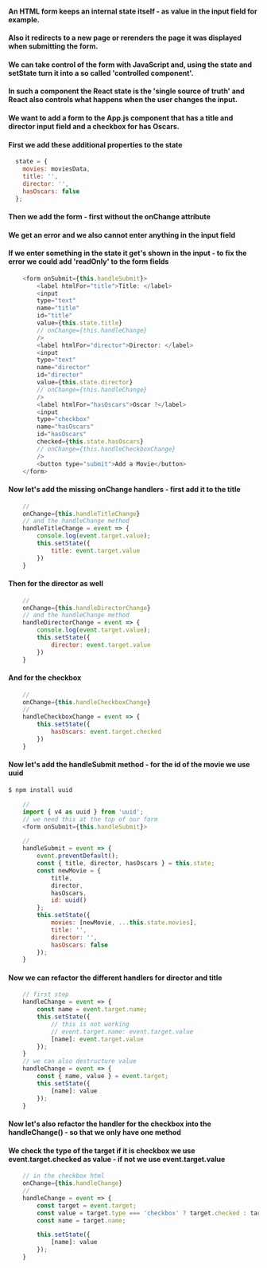 #### An HTML form keeps an internal state itself - as value in the input field for example. 
#### Also it redirects to a new page or rerenders the page it was displayed when submitting the form. 
#### We can take control of the form with JavaScript and, using the state and setState turn it into a so called 'controlled component'. 
#### In such a component the React state is the 'single source of truth' and React also controls what happens when the user changes the input.

#### We want to add a form to the App.js component that has a title and director input field and a checkbox for has Oscars.

#### First we add these additional properties to the state
```js
  state = {
    movies: moviesData,
    title: '',
    director: '',
    hasOscars: false
  };
```

#### Then we add the form - first without the onChange attribute 
#### We get an error and we also cannot enter anything in the input field 
#### If we enter something in the state it get's shown in the input - to fix the error we could add 'readOnly' to the form fields
```js
    <form onSubmit={this.handleSubmit}>
        <label htmlFor="title">Title: </label>
        <input
        type="text"
        name="title"
        id="title"
        value={this.state.title}
        // onChange={this.handleChange}
        />
        <label htmlFor="director">Director: </label>
        <input
        type="text"
        name="director"
        id="director"
        value={this.state.director}
        // onChange={this.handleChange}
        />
        <label htmlFor="hasOscars">Oscar ?</label>
        <input
        type="checkbox"
        name="hasOscars"
        id="hasOscars"
        checked={this.state.hasOscars}
        // onChange={this.handleCheckboxChange}
        />
        <button type="submit">Add a Movie</button>
    </form>
```

#### Now let's add the missing onChange handlers - first add it to the title

```js
    //
    onChange={this.handleTitleChange}
    // and the handleChange method
    handleTitleChange = event => {
        console.log(event.target.value);
        this.setState({
            title: event.target.value
        })
    }
```

#### Then for the director as well

```js
    //
    onChange={this.handleDirectorChange}
    // and the handleChange method
    handleDirectorChange = event => {
        console.log(event.target.value);
        this.setState({
            director: event.target.value
        })
    }
```

#### And for the checkbox

```js
    //
    onChange={this.handleCheckboxChange}
    // 
    handleCheckboxChange = event => {
        this.setState({
            hasOscars: event.target.checked
        })
    }
```

#### Now let's add the handleSubmit method - for the id of the movie we use uuid
```bash
$ npm install uuid
```

```js
    //
    import { v4 as uuid } from 'uuid';
    // we need this at the top of our form
    <form onSubmit={this.handleSubmit}>

    // 
    handleSubmit = event => {
        event.preventDefault();
        const { title, director, hasOscars } = this.state;
        const newMovie = {
            title,
            director,
            hasOscars,
            id: uuid()
        };
        this.setState({
            movies: [newMovie, ...this.state.movies],
            title: '',
            director: '',
            hasOscars: false
        });
    }
```

#### Now we can refactor the different handlers for director and title
```js
    // first step 
    handleChange = event => {
        const name = event.target.name;
        this.setState({
            // this is not working
            // event.target.name: event.target.value
            [name]: event.target.value
        });
    }
    // we can also destructure value 
    handleChange = event => {
        const { name, value } = event.target;
        this.setState({
            [name]: value
        });
    }
```

#### Now let's also refactor the handler for the checkbox into the handleChange() - so that we only have one method
#### We check the type of the target if it is checkbox we use event.target.checked as value - if not we use event.target.value
```js
    // in the checkbox html
    onChange={this.handleChange}
    //
    handleChange = event => {
        const target = event.target;
        const value = target.type === 'checkbox' ? target.checked : target.value;
        const name = target.name;

        this.setState({
            [name]: value
        });
    }
```